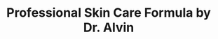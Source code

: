 ---
title: "Professional Skin Care Formula by Dr. Alvin"
url: /f-tanedo-st-tarlac-city/professional-skin-care-formula-by-dr-alvin/
shop: Kosmetik
---